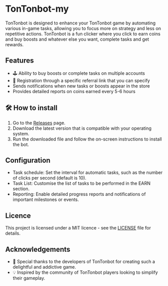 # TonTonbot-my

TonTonbot is designed to enhance your TonTonbot game by automating various in-game tasks, allowing you to focus more on strategy and less on repetitive actions. TonTonbot is a fun clicker where you click to earn coins and buy boosts and whatever else you want, complete tasks and get rewards.

## Features

- 🕹 Ability to buy boosts or complete tasks on multiple accounts
- 🏡 Registration through a specific referral link that you can specify
- Sends notifications when new tasks or boosts appear in the store
- Provides detailed reports on coins earned every 5-6 hours

## 🛠 How to install

1. Go to the [Releases](../../releases) page.
2. Download the latest version that is compatible with your operating system.
3. Run the downloaded file and follow the on-screen instructions to install the bot.

## Configuration

- Task schedule: Set the interval for automatic tasks, such as the number of clicks per second (default is 10).
- Task List: Customise the list of tasks to be performed in the EARN section.
- Reporting: Enable detailed progress reports and notifications of important milestones or events.

## Licence

This project is licensed under a MIT licence - see the [LICENSE](LICENSE) file for details.

## Acknowledgements

- 🙏 Special thanks to the developers of TonTonbot for creating such a delightful and addictive game.
- 💡 Inspired by the community of TonTonbot players looking to simplify their gameplay.
